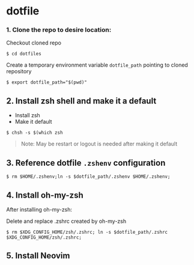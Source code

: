 # dotfile

### 1. Clone the repo to desire location:

Checkout cloned repo
```
$ cd dotfiles
```

Create a temporary environment variable `dotfile_path` pointing to cloned repository

```
$ export dotfile_path="$(pwd)"
```

## 2. Install zsh shell and make it a default
- Install zsh
- Make it default
```
$ chsh -s $(which zsh
```

> Note: May be restart or logout is needed after making it default

## 3. Reference dotfile `.zshenv` configuration

```
$ rm $HOME/.zshenv;ln -s $dotfile_path/.zshenv $HOME/.zshenv;
```

## 4. Install oh-my-zsh

After installing oh-my-zsh:

Delete and replace .zshrc created by oh-my-zsh 
```
$ rm $XDG_CONFIG_HOME/zsh/.zshrc; ln -s $dotfile_path/.zshrc $XDG_CONFIG_HOME/zsh/.zshrc;
```

## 5. Install Neovim

